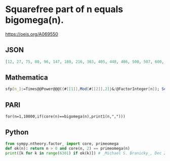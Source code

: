 # Squarefree part of n equals bigomega\(n\)\.
https://oeis.org/A069550
## JSON
```JSON
[12, 27, 75, 80, 96, 147, 180, 216, 363, 405, 448, 486, 500, 507, 600, 867, 980, 1008, 1083, 1125, 1176, 1350, 1587, 2205, 2268, 2420, 2523, 2560, 2646, 2800, 2883, 2904, 3125, 3380, 3750, 4056, 4107, 5043, 5103, 5445, 5488, 5547, 5760, 5780, 6125, 6300]
```
## Mathematica
```Mathematica
sfp[n_]:=Times@@Power@@@({#[[1]],Mod[#[[2]],2]}&/@FactorInteger[n]); Select[ Range[7000],PrimeOmega[#]==sfp[#]&] (* _Harvey P. Dale_, Aug 20 2019 *)
```
## PARI
```PARI
for(n=1,10000,if(core(n)==bigomega(n),print1(n,",")))
```
## Python
```Python
from sympy.ntheory.factor_ import core, primeomega
def ok(n): return n > 0 and core(n, 2) == primeomega(n)
print([k for k in range(6301) if ok(k)]) # _Michael S. Branicky_, Dec 27 2021
```
